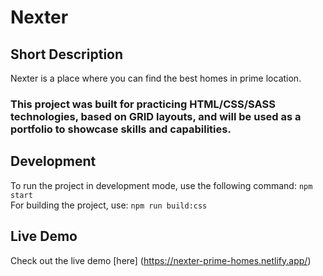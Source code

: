 # Nexter

## Short Description

Nexter is a place where you can find the best homes in prime location.

### This project was built for practicing HTML/CSS/SASS technologies, based on GRID layouts, and will be used as a portfolio to showcase skills and capabilities.

## Development

To run the project in development mode, use the following command:
`npm start`</br>
For building the project, use:
`npm run build:css`

## Live Demo

Check out the live demo [here] (https://nexter-prime-homes.netlify.app/)
